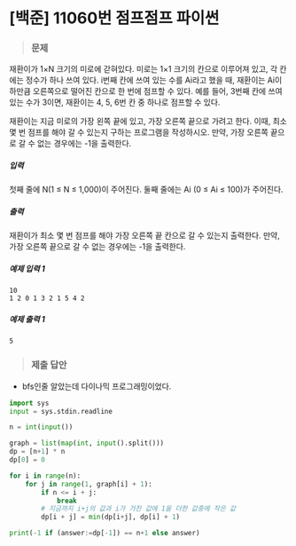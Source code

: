 # [백준] 11060번 점프점프 파이썬

> ### 문제

재환이가 1×N 크기의 미로에 갇혀있다. 미로는 1×1 크기의 칸으로 이루어져 있고, 각 칸에는 정수가 하나 쓰여 있다. i번째 칸에 쓰여 있는 수를 Ai라고 했을 때, 재환이는 Ai이하만큼 오른쪽으로 떨어진 칸으로 한 번에 점프할 수 있다. 예를 들어, 3번째 칸에 쓰여 있는 수가 3이면, 재환이는 4, 5, 6번 칸 중 하나로 점프할 수 있다.

재환이는 지금 미로의 가장 왼쪽 끝에 있고, 가장 오른쪽 끝으로 가려고 한다. 이때, 최소 몇 번 점프를 해야 갈 수 있는지 구하는 프로그램을 작성하시오. 만약, 가장 오른쪽 끝으로 갈 수 없는 경우에는 -1을 출력한다.

##### 입력

첫째 줄에 N(1 ≤ N ≤ 1,000)이 주어진다. 둘째 줄에는 Ai (0 ≤ Ai ≤ 100)가 주어진다.

##### 출력

재환이가 최소 몇 번 점프를 해야 가장 오른쪽 끝 칸으로 갈 수 있는지 출력한다. 만약, 가장 오른쪽 끝으로 갈 수 없는 경우에는 -1을 출력한다.

##### 예제 입력 1

```
10
1 2 0 1 3 2 1 5 4 2
```

##### 예제 출력 1

```
5
```

> ### 제출 답안

- bfs인줄 알았는데 다이나믹 프로그래밍이었다.

```python
import sys
input = sys.stdin.readline

n = int(input())

graph = list(map(int, input().split()))
dp = [n+1] * n
dp[0] = 0

for i in range(n):
    for j in range(1, graph[i] + 1):
        if n <= i + j:
            break
        # 지금까지 i+j의 값과 i가 가진 값에 1을 더한 값중에 작은 값
        dp[i + j] = min(dp[i+j], dp[i] + 1)

print(-1 if (answer:=dp[-1]) == n+1 else answer)
```

